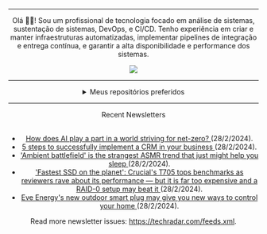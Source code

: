 <div align="center">
<hr>
<p>Olá 👋🏾! Sou um profissional de tecnologia focado em análise de sistemas, sustentação de sistemas, DevOps, e CI/CD. Tenho experiência em criar e manter infraestruturas automatizadas, implementar pipelines de integração e entrega contínua, e garantir a alta disponibilidade e performance dos sistemas.</p>
  <img src="https://media.giphy.com/media/yAGIvCiwPJn5C/giphy.gif">
<hr>
  <details>
  <summary>Meus repositórios preferidos</summary>
  <br />
  Alguns dos meus melhores repositórios:
  <br />
<br />
  <ul><li><a href=https://github.com/RxJSVini/aluratube target="_blank" rel="noopener noreferrer">RxJSVini/aluratube</a> (<b>0</b> ✨ and <b>0</b> 🍴): Aluratube - Desenvolvido durante a imersão React da Alura no final de 2022</li>
<li>More coming soon :).</li>
</ul>
  </details>
  <hr/>
    <summary>Recent Newsletters</summary>
  <br />
  <ul>
    <li><a href=https://www.techradar.com/pro/how-does-ai-play-a-part-in-a-world-striving-for-net-zero target="_blank" rel="noopener noreferrer"> How does AI play a part in a world striving for net-zero? </a> (28/2/2024).</li><li><a href=https://www.techradar.com/pro/5-steps-to-successfully-implement-a-crm-in-your-business target="_blank" rel="noopener noreferrer"> 5 steps to successfully implement a CRM in your business </a> (28/2/2024).</li><li><a href=https://www.techradar.com/health-fitness/mattresses/ambient-battlefield-is-the-strangest-asmr-trend-that-just-might-help-you-sleep target="_blank" rel="noopener noreferrer"> 'Ambient battlefield' is the strangest ASMR trend that just might help you sleep </a> (28/2/2024).</li><li><a href=https://www.techradar.com/pro/fastest-ssd-on-the-planet-crucials-t705-tops-benchmarks-as-reviewers-rave-about-its-performance-but-it-is-far-too-expensive-and-a-raid-0-setup-may-beat-it target="_blank" rel="noopener noreferrer"> 'Fastest SSD on the planet': Crucial's T705 tops benchmarks as reviewers rave about its performance — but it is far too expensive and a RAID-0 setup may beat it </a> (28/2/2024).</li><li><a href=https://www.techradar.com/home/smart-home/eve-energys-new-outdoor-smart-plug-may-give-you-new-ways-to-control-your-home target="_blank" rel="noopener noreferrer"> Eve Energy's new outdoor smart plug may give you new ways to control your home </a> (28/2/2024).</li>
  </ul>
<p>Read more newsletter issues: <a href="https://techradar.com/feeds.xml">https://techradar.com/feeds.xml</a>.</p>
  </details>
